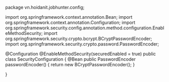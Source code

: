 package vn.hoidanit.jobhunter.config;

import org.springframework.context.annotation.Bean;
import org.springframework.context.annotation.Configuration;
import org.springframework.security.config.annotation.method.configuration.EnableMethodSecurity;
import org.springframework.security.crypto.bcrypt.BCryptPasswordEncoder;
import org.springframework.security.crypto.password.PasswordEncoder;

@Configuration
@EnableMethodSecurity(securedEnabled = true)
public class SecurityConfiguration {
@Bean
public PasswordEncoder passwordEncoder() {
return new BCryptPasswordEncoder();
}

}
